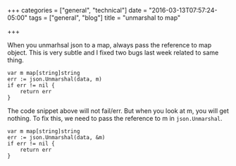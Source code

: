 +++
categories = ["general", "technical"]
date = "2016-03-13T07:57:24-05:00"
tags = ["general", "blog"]
title = "unmarshal to map"

+++


When you unmarhsal json to a map, always pass the reference to map object. This is very subtle and I fixed two bugs last week related to same thing.

```
var m map[string]string
err := json.Unmarshal(data, m)
if err != nil {
	return err
}
```

The code snippet above will not fail/err. But when you look at m, you will get nothing. To fix this, we need to pass the reference to m in `json.Unmarshal`.

```
var m map[string]string
err := json.Unmarshal(data, &m)
if err != nil {
	return err
}
```
